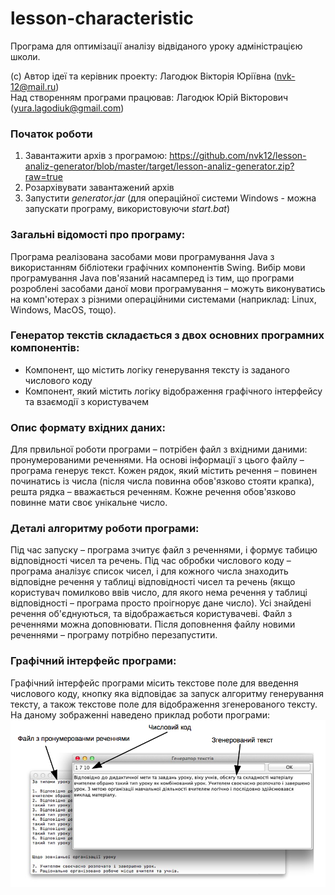 # lesson-characteristic
Програма для оптимізації аналізу відвіданого уроку адміністрацією школи.

(c) Автор ідеї та керівник проекту: Лагодюк Вікторія Юріївна (nvk-12@mail.ru) <br/>
Над створенням програми працював: Лагодюк Юрій Вікторович (yura.lagodiuk@gmail.com)

### Початок роботи ###
1. Завантажити архів з програмою: https://github.com/nvk12/lesson-analiz-generator/blob/master/target/lesson-analiz-generator.zip?raw=true
2. Розархівувати завантажений архів
3. Запустити *generator.jar* (для операційної системи Windows - можна запускати програму, використовуючи *start.bat*)

### Загальні відомості про програму: ###
Програма реалізована засобами мови програмування Java з використанням бібліотеки графічних компонентів Swing. Вибір мови програмування Java пов'язаний насамперед із тим, що програми розроблені засобами даної мови програмування – можуть виконуватись на комп'ютерах з різними операційними системами (наприклад: Linux, Windows, MacOS, тощо).

### Генератор текстів складається з двох основних програмних компонентів: ###
- Компонент, що містить логіку генерування тексту із заданого числового коду
- Компонент, який містить логіку відображення графічного інтерфейсу та взаємодії з користувачем

### Опис формату вхідних даних: ###
Для првильної роботи програми – потрібен файл з вхідними даними: пронумерованими реченнями. На основі інформації з цього файлу – програма генерує текст. Кожен рядок, який містить речення – повинен починатись із числа (після числа повинна обов'язково стояти крапка), решта рядка – вважається реченням. Кожне речення обов'язково повинне мати своє унікальне число.

### Деталі алгоритму роботи програми: ###
Під час запуску – програма зчитує файл з реченнями, і формує табицю відповідності чисел та речень. Під час обробки числового коду – програма аналізує список чисел, і для кожного числа знаходить відповідне речення у таблиці відповідності чисел та речень (якщо користувач помилково ввів число, для якого нема речення у таблиці відповідності – програма просто проігнорує дане число). Усі знайдені речення об'єднуються, та відображається користувачеві.
Файл з реченнями можна доповнювати. Після доповнення файлу новими реченнями – програму потрібно перезапустити.

### Графічний інтерфейс програми: ###
Графічний інтерфейс програми місить текстове поле для введення числового коду, кнопку яка відповідає за запуск алгоритму генерування тексту, а також текстове поле для відображення згенерованого тексту. На даному зображенні наведено приклад роботи програми:
![Screenshot](https://raw.githubusercontent.com/nvk12/lesson-analiz-generator/master/info/screenshot.png)

